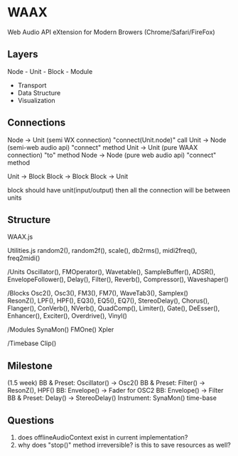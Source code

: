 WAAX
====
Web Audio API eXtension for Modern Browers (Chrome/Safari/FireFox)

Layers
------
Node - Unit - Block - Module
* Transport
* Data Structure
* Visualization


Connections
-----------
Node -> Unit (semi WX connection)     "connect(Unit.node)" call
Unit -> Node (semi-web audio api)     "connect" method
Unit -> Unit (pure WAAX connection)   "to" method
Node -> Node (pure web audio api)     "connect" method

Unit -> Block
Block -> Block
Block -> Unit

block should have unit(input/output)
then all the connection will be between units





Structure
---------
WAAX.js

Utilities.js
  random2(), random2f(), scale(), db2rms(), 
  midi2freq(), freq2midi()

/Units
  <Gen>
  Oscillator(), FMOperator(), Wavetable(), SampleBuffer(),
  ADSR(), EnvelopeFollower(),
  <Efx>
  Delay(), Filter(), Reverb(), Compressor(), Waveshaper()

/Blocks
  <Synth>
  Osc2(), Osc3(), FM3(), FM7(), WaveTab3(), Samplex()  
  <Processor>
  ResonZ(), LPF(), HPF(), EQ3(), EQ5(), EQ7(), 
  StereoDelay(), Chorus(), Flanger(),
  ConVerb(), NVerb(), 
  QuadComp(), Limiter(), Gate(), DeEsser(),
  Enhancer(), Exciter(), Overdrive(), Vinyl()
  
/Modules
  SynaMon()
  FMOne()
  Xpler

/Timebase
  Clip()


Milestone
---------
(1.5 week)
BB & Preset: Oscillator() -> Osc2()
BB & Preset: Filter() -> ResonZ(), HPF()
BB: Envelope() -> Fader for OSC2
BB: Envelope() -> Filter
BB & Preset: Delay() -> StereoDelay()
Instrument: SynaMon()
time-base

Questions
---------
1) does offlineAudioContext exist in current implementation?
2) why does "stop()" method irreversible? is this to save resources as well?

